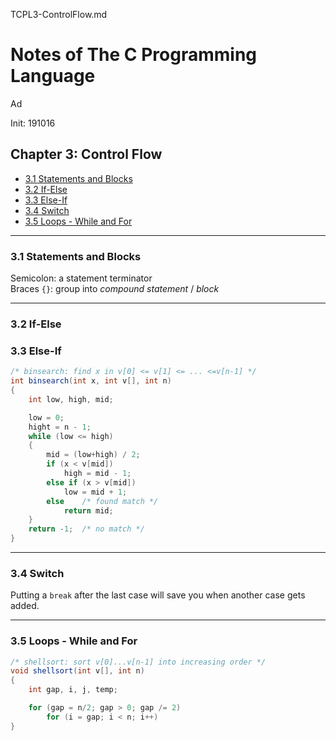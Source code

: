 TCPL3-ControlFlow.md

Notes of The C Programming Language
================================================================================

Ad

Init: 191016

Chapter 3: Control Flow
--------------------------------------------------------------------------------

- [3.1 Statements and Blocks](#31-statements-and-blocks)
- [3.2 If-Else](#32-if-else)
- [3.3 Else-If](#33-else-if)
- [3.4 Switch](#34-switch)
- [3.5 Loops - While and For](#35-loops---while-and-for)

--------------------------------------------------------------------------------

### 3.1 Statements and Blocks

Semicolon: a statement terminator  
Braces `{}`: group into *compound statement* / *block*

--------------------------------------------------------------------------------

### 3.2 If-Else

### 3.3 Else-If

```cs
/* binsearch: find x in v[0] <= v[1] <= ... <=v[n-1] */
int binsearch(int x, int v[], int n)
{
    int low, high, mid;

    low = 0;
    hight = n - 1;
    while (low <= high)
    {
        mid = (low+high) / 2;
        if (x < v[mid])
            high = mid - 1;
        else if (x > v[mid])
            low = mid + 1;
        else    /* found match */
            return mid;
    }
    return -1;  /* no match */
}
```

--------------------------------------------------------------------------------

### 3.4 Switch

Putting a `break` after the last case will save you when another case gets added.

--------------------------------------------------------------------------------

### 3.5 Loops - While and For

```cs
/* shellsort: sort v[0]...v[n-1] into increasing order */
void shellsort(int v[], int n)
{
    int gap, i, j, temp;

    for (gap = n/2; gap > 0; gap /= 2)
        for (i = gap; i < n; i++)
}